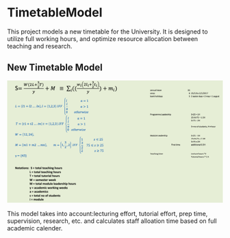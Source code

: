 # TimetableModel


This project models a new timetable for the University.  It is designed to utilize full working hours, and optimize resource allocation between teaching and research.

## New Timetable Model
![alt text](https://github.com/mufajjul/TimetableModel/blob/master/timetabling-model.png)

This model takes into account:lecturing effort, tutorial effort, prep time, supervision, research, etc. and calculates staff alloation time based on full academic calender.
